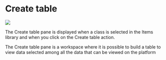Create table
============

![](items-createtable.png)

The Create table pane is displayed when a class is selected in the Items library and when you click on the Create table action.

The Create table pane is a workspace where it is possible to build a table to view data selected among all the data that can be viewed on the platform

